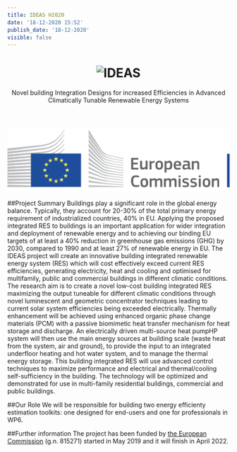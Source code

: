 ```yaml
---
title: IDEAS H2020
date: '18-12-2020 15:52'
publish_date: '18-12-2020'
visible: false
---
```


<div style="text-align: center">
<header>
<h1><img src="https://cg3hci.dmi.unica.it/lab/user/pages/04.projects/06.IDEAS/img/ideash2020.png" alt="IDEAS"> </h1>
<p>Novel building Integration Designs for increased Efficiencies in Advanced Climatically Tunable Renewable Energy Systems</p>
</header>
</div>

![EU Commission Logo](img/eu-commission.png)


##Project Summary
Buildings play a significant role in the global energy balance. Typically, they account for 20-30% of the total primary energy requirement of industrialized countries, 40% in EU. Applying the proposed integrated RES to buildings is an important application for wider integration and deployment of renewable energy and to achieving our binding EU targets of at least a 40% reduction in greenhouse gas emissions (GHG) by 2030, compared to 1990 and at least 27% of renewable energy in EU. The IDEAS project will create an innovative building integrated renewable energy system (RES) which will cost effectively exceed current RES efficiencies, generating electricity, heat and cooling and optimised for multifamily, public and commercial buildings in different climatic conditions. The research aim is to create a novel low-cost building integrated RES maximizing the output tuneable for different climatic conditions through novel luminescent and geometric concentrator techniques leading to current solar system efficiencies being exceeded electrically. Thermally enhancement will be achieved using enhanced organic phase change materials (PCM) with a passive biomimetic heat transfer mechanism for heat storage and discharge. An electrically driven multi-source heat pumpHP system will then use the main energy sources at building scale (waste heat from the system, air and ground), to provide the input to an integrated underfloor heating and hot water system, and to manage the thermal energy storage. This building integrated RES will use advanced control techniques to maximize performance and electrical and thermal/cooling self-sufficiency in the building. The technology will be optimized and demonstrated for use in multi-family residential buildings, commercial and public buildings.

##Our Role
We will be responsible for building two energy efficienty estimation toolkits: one designed for end-users and one for 
professionals in WP6.

##Further information
The project has been funded by [the European Commission](https://cordis.europa.eu/project/id/815271) (g.n. 815271) started in 
May 2019 and it will finish in April 2022. 
